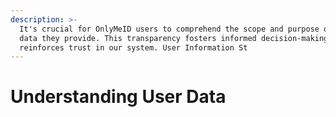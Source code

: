 ```yaml
---
description: >-
  It's crucial for OnlyMeID users to comprehend the scope and purpose of the
  data they provide. This transparency fosters informed decision-making and
  reinforces trust in our system. User Information St
---
```


# Understanding User Data

